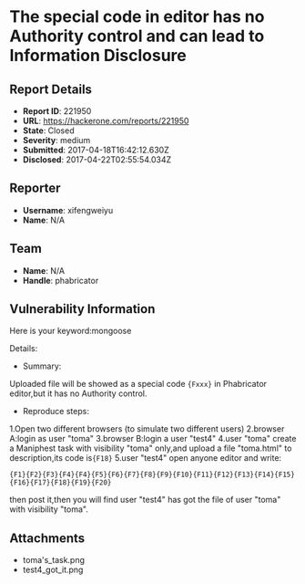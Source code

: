 # The special code in editor has no Authority control and can lead to Information Disclosure

## Report Details
- **Report ID**: 221950
- **URL**: https://hackerone.com/reports/221950
- **State**: Closed
- **Severity**: medium
- **Submitted**: 2017-04-18T16:42:12.630Z
- **Disclosed**: 2017-04-22T02:55:54.034Z

## Reporter
- **Username**: xifengweiyu
- **Name**: N/A

## Team
- **Name**: N/A
- **Handle**: phabricator

## Vulnerability Information
Here is your keyword:mongoose

Details:
- Summary:

Uploaded file will be showed as a special code `{Fxxx}` in Phabricator editor,but it has no Authority control.

- Reproduce steps:

1.Open two different browsers (to simulate two different users)
2.browser A:login as user "toma"
3.browser B:login a user "test4"
4.user "toma" create a Maniphest task with visibility "toma" only,and upload a file "toma.html" to description,its code is`{F18}`
5.user "test4" open anyone editor and write:
```
{F1}{F2}{F3}{F4}{F4}{F5}{F6}{F7}{F8}{F9}{F10}{F11}{F12}{F13}{F14}{F15}{F16}{F17}{F18}{F19}{F20}
```
then post it,then you will find user "test4" has got the file of user "toma" with visibility "toma".



## Attachments
- toma's_task.png
- test4_got_it.png
